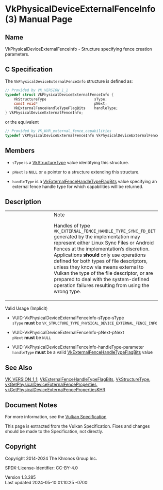 # VkPhysicalDeviceExternalFenceInfo(3) Manual Page

## Name

VkPhysicalDeviceExternalFenceInfo - Structure specifying fence creation
parameters.



## <a href="#_c_specification" class="anchor"></a>C Specification

The `VkPhysicalDeviceExternalFenceInfo` structure is defined as:

``` c
// Provided by VK_VERSION_1_1
typedef struct VkPhysicalDeviceExternalFenceInfo {
    VkStructureType                      sType;
    const void*                          pNext;
    VkExternalFenceHandleTypeFlagBits    handleType;
} VkPhysicalDeviceExternalFenceInfo;
```

or the equivalent

``` c
// Provided by VK_KHR_external_fence_capabilities
typedef VkPhysicalDeviceExternalFenceInfo VkPhysicalDeviceExternalFenceInfoKHR;
```

## <a href="#_members" class="anchor"></a>Members

- `sType` is a [VkStructureType](https://registry.khronos.org/vulkan/specs/1.3-extensions/man/html/VkStructureType.html) value identifying
  this structure.

- `pNext` is `NULL` or a pointer to a structure extending this
  structure.

- `handleType` is a
  [VkExternalFenceHandleTypeFlagBits](https://registry.khronos.org/vulkan/specs/1.3-extensions/man/html/VkExternalFenceHandleTypeFlagBits.html)
  value specifying an external fence handle type for which capabilities
  will be returned.

## <a href="#_description" class="anchor"></a>Description

<table>
<colgroup>
<col style="width: 50%" />
<col style="width: 50%" />
</colgroup>
<tbody>
<tr class="odd">
<td class="icon"><em></em></td>
<td class="content">Note
<p>Handles of type
<code>VK_EXTERNAL_FENCE_HANDLE_TYPE_SYNC_FD_BIT</code> generated by the
implementation may represent either Linux Sync Files or Android Fences
at the implementation’s discretion. Applications <strong>should</strong>
only use operations defined for both types of file descriptors, unless
they know via means external to Vulkan the type of the file descriptor,
or are prepared to deal with the system-defined operation failures
resulting from using the wrong type.</p></td>
</tr>
</tbody>
</table>

Valid Usage (Implicit)

- <a href="#VUID-VkPhysicalDeviceExternalFenceInfo-sType-sType"
  id="VUID-VkPhysicalDeviceExternalFenceInfo-sType-sType"></a>
  VUID-VkPhysicalDeviceExternalFenceInfo-sType-sType  
  `sType` **must** be
  `VK_STRUCTURE_TYPE_PHYSICAL_DEVICE_EXTERNAL_FENCE_INFO`

- <a href="#VUID-VkPhysicalDeviceExternalFenceInfo-pNext-pNext"
  id="VUID-VkPhysicalDeviceExternalFenceInfo-pNext-pNext"></a>
  VUID-VkPhysicalDeviceExternalFenceInfo-pNext-pNext  
  `pNext` **must** be `NULL`

- <a href="#VUID-VkPhysicalDeviceExternalFenceInfo-handleType-parameter"
  id="VUID-VkPhysicalDeviceExternalFenceInfo-handleType-parameter"></a>
  VUID-VkPhysicalDeviceExternalFenceInfo-handleType-parameter  
  `handleType` **must** be a valid
  [VkExternalFenceHandleTypeFlagBits](https://registry.khronos.org/vulkan/specs/1.3-extensions/man/html/VkExternalFenceHandleTypeFlagBits.html)
  value

## <a href="#_see_also" class="anchor"></a>See Also

[VK_VERSION_1_1](https://registry.khronos.org/vulkan/specs/1.3-extensions/man/html/VK_VERSION_1_1.html),
[VkExternalFenceHandleTypeFlagBits](https://registry.khronos.org/vulkan/specs/1.3-extensions/man/html/VkExternalFenceHandleTypeFlagBits.html),
[VkStructureType](https://registry.khronos.org/vulkan/specs/1.3-extensions/man/html/VkStructureType.html),
[vkGetPhysicalDeviceExternalFenceProperties](https://registry.khronos.org/vulkan/specs/1.3-extensions/man/html/vkGetPhysicalDeviceExternalFenceProperties.html),
[vkGetPhysicalDeviceExternalFencePropertiesKHR](https://registry.khronos.org/vulkan/specs/1.3-extensions/man/html/vkGetPhysicalDeviceExternalFencePropertiesKHR.html)

## <a href="#_document_notes" class="anchor"></a>Document Notes

For more information, see the <a
href="https://registry.khronos.org/vulkan/specs/1.3-extensions/html/vkspec.html#VkPhysicalDeviceExternalFenceInfo"
target="_blank" rel="noopener">Vulkan Specification</a>

This page is extracted from the Vulkan Specification. Fixes and changes
should be made to the Specification, not directly.

## <a href="#_copyright" class="anchor"></a>Copyright

Copyright 2014-2024 The Khronos Group Inc.

SPDX-License-Identifier: CC-BY-4.0

Version 1.3.285  
Last updated 2024-05-10 01:10:25 -0700
